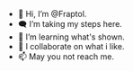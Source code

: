 - 👋 Hi, I’m @Fraptol.
- 🗨 I’m taking my steps here.
- 🌱 I’m learning what's shown.
- 💞️ I collaborate on what i like.
- 📫 May you not reach me.

<!---
Fraptol/Fraptol is a ✨ special ✨ repository because its `README.md` (this file) appears on your GitHub profile.
You can click the Preview link to take a look at your changes.
--->
